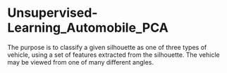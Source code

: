 # Unsupervised-Learning_Automobile_PCA
The purpose is to classify a given silhouette as one of three types of vehicle, using a set of features extracted from the silhouette. The vehicle may be viewed from one of many different angles.
